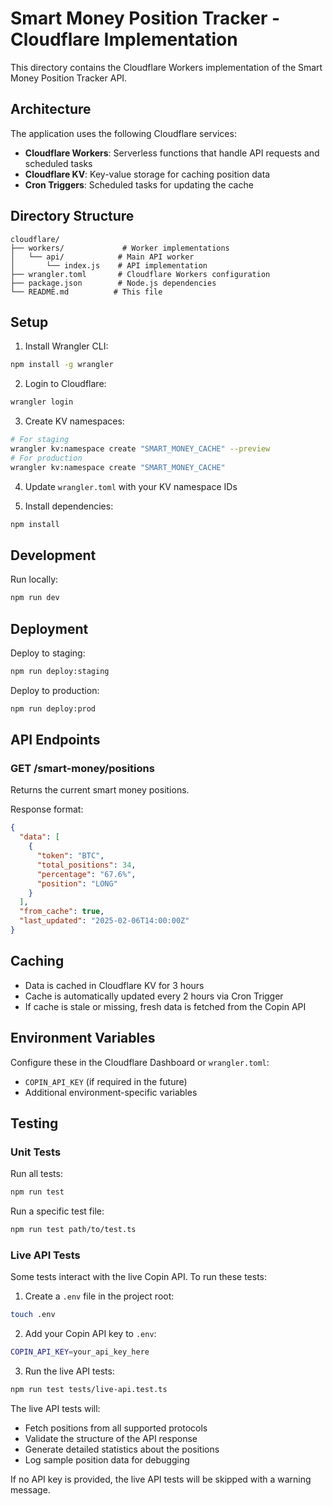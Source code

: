 # Smart Money Position Tracker - Cloudflare Implementation

This directory contains the Cloudflare Workers implementation of the Smart Money Position Tracker API.

## Architecture

The application uses the following Cloudflare services:

- **Cloudflare Workers**: Serverless functions that handle API requests and scheduled tasks
- **Cloudflare KV**: Key-value storage for caching position data
- **Cron Triggers**: Scheduled tasks for updating the cache

## Directory Structure

```
cloudflare/
├── workers/             # Worker implementations
│   └── api/            # Main API worker
│       └── index.js    # API implementation
├── wrangler.toml       # Cloudflare Workers configuration
├── package.json        # Node.js dependencies
└── README.md          # This file
```

## Setup

1. Install Wrangler CLI:
```bash
npm install -g wrangler
```

2. Login to Cloudflare:
```bash
wrangler login
```

3. Create KV namespaces:
```bash
# For staging
wrangler kv:namespace create "SMART_MONEY_CACHE" --preview
# For production
wrangler kv:namespace create "SMART_MONEY_CACHE"
```

4. Update `wrangler.toml` with your KV namespace IDs

5. Install dependencies:
```bash
npm install
```

## Development

Run locally:
```bash
npm run dev
```

## Deployment

Deploy to staging:
```bash
npm run deploy:staging
```

Deploy to production:
```bash
npm run deploy:prod
```

## API Endpoints

### GET /smart-money/positions

Returns the current smart money positions.

Response format:
```json
{
  "data": [
    {
      "token": "BTC",
      "total_positions": 34,
      "percentage": "67.6%",
      "position": "LONG"
    }
  ],
  "from_cache": true,
  "last_updated": "2025-02-06T14:00:00Z"
}
```

## Caching

- Data is cached in Cloudflare KV for 3 hours
- Cache is automatically updated every 2 hours via Cron Trigger
- If cache is stale or missing, fresh data is fetched from the Copin API

## Environment Variables

Configure these in the Cloudflare Dashboard or `wrangler.toml`:

- `COPIN_API_KEY` (if required in the future)
- Additional environment-specific variables

## Testing

### Unit Tests

Run all tests:
```bash
npm run test
```

Run a specific test file:
```bash
npm run test path/to/test.ts
```

### Live API Tests

Some tests interact with the live Copin API. To run these tests:

1. Create a `.env` file in the project root:
```bash
touch .env
```

2. Add your Copin API key to `.env`:
```bash
COPIN_API_KEY=your_api_key_here
```

3. Run the live API tests:
```bash
npm run test tests/live-api.test.ts
```

The live API tests will:
- Fetch positions from all supported protocols
- Validate the structure of the API response
- Generate detailed statistics about the positions
- Log sample position data for debugging

If no API key is provided, the live API tests will be skipped with a warning message.
